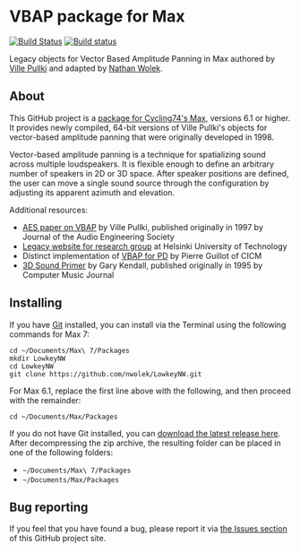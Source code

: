 # VBAP package for Max
[![Build Status](https://travis-ci.org/nwolek/vbap.svg?branch=master)](https://travis-ci.org/nwolek/vbap)
[![Build status](https://ci.appveyor.com/api/projects/status/vn5l7cmal244ti57?svg=true)](https://ci.appveyor.com/project/nwolek/vbap)


Legacy objects for Vector Based Amplitude Panning in Max authored by [Ville Pullki](https://people.aalto.fi/index.html#ville_pulkki) and adapted by [Nathan Wolek](https://github.com/nwolek).

## About

This GitHub project is a [package for Cycling74's Max](https://cycling74.com/2013/03/11/max-6-feature-packages/), versions 6.1 or higher. It provides newly compiled, 64-bit versions of Ville Pullki's objects for vector-based amplitude panning that were originally developed in 1998.

Vector-based amplitude panning is a technique for spatializing sound across multiple loudspeakers. It is flexible enough to define an arbitrary number of speakers in 2D or 3D space. After speaker positions are defined, the user can move a single sound source through the configuration by adjusting its apparent azimuth and elevation.

Additional resources:  
- [AES paper on VBAP](http://lib.tkk.fi/Diss/2001/isbn9512255324/article1.pdf) by Ville Pullki, published originally in 1997 by Journal of the Audio Engineering Society  
- [Legacy website for research group](http://legacy.spa.aalto.fi/research/cat/vbap/) at Helsinki University of Technology  
- Distinct implementation of [VBAP for PD](https://github.com/pierreguillot/vbap) by Pierre Guillot of CICM  
- [3D Sound Primer](http://www.garykendall.net/papers/3-DPrimer1995.pdf) by Gary Kendall, published originally in 1995 by Computer Music Journal 

## Installing

If you have [Git](http://git-scm.com/) installed, you can install via the Terminal using the following commands for Max 7:

	cd ~/Documents/Max\ 7/Packages
	mkdir LowkeyNW
	cd LowkeyNW
	git clone https://github.com/nwolek/LowkeyNW.git
	
For Max 6.1, replace the first line above with the following, and then proceed with the remainder:

	cd ~/Documents/Max/Packages

If you do not have Git installed, you can [download the latest release here](https://github.com/nwolek/LowkeyNW/releases). After decompressing the zip archive, the resulting folder can be placed in one of the following folders:

* `~/Documents/Max\ 7/Packages`
* `~/Documents/Max/Packages`

## Bug reporting
If you feel that you have found a bug, please report it via [the Issues section](https://github.com/nwolek/vbap/issues) of this GitHub project site.